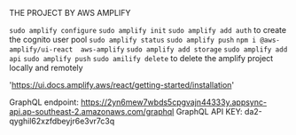 THE PROJECT BY AWS AMPLIFY

`sudo amplify configure`
`sudo amplify init`
`sudo amplify add auth` to create the cognito user pool
`sudo amplify status`
`sudo amplify push`
`npm i @aws-amplify/ui-react  aws-amplify`
`sudo amplify add storage`
`sudo amplify add api`
`sudo amplify push`
`sudo amilify delete` to delete the amplify project locally and remotely

'https://ui.docs.amplify.aws/react/getting-started/installation'

GraphQL endpoint: https://2yn6mew7wbds5cpgvajn44333y.appsync-api.ap-southeast-2.amazonaws.com/graphql
GraphQL API KEY: da2-qyghil62xzfdbeyjr6e3vr7c3q
